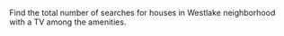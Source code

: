 Find the total number of searches for houses in Westlake neighborhood with a TV among the amenities.